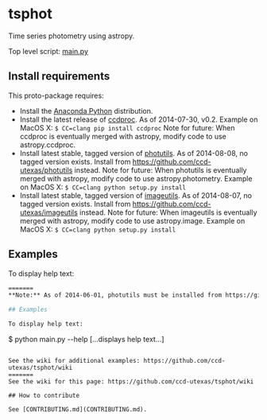 # tsphot

Time series photometry using astropy.

Top level script: [main.py](main.py)

## Install requirements

This proto-package requires:
- Install the [Anaconda Python](http://continuum.io/downloads) distribution.
- Install the latest release of [ccdproc](https://github.com/astropy/ccdproc).  As of 2014-07-30, v0.2. Example on MacOS X: ```$ CC=clang pip install ccdproc``` Note for future: When ccdproc is eventually merged with astropy, modify code to use astropy.ccdproc.
- Install latest stable, tagged version of [photutils](https://github.com/astropy/photutils).  As of 2014-08-08, no tagged version exists. Install from https://github.com/ccd-utexas/photutils instead. Note for future: When photutils is eventually merged with astropy, modify code to use astropy.photometry. Example on MacOS X: ```$ CC=clang python setup.py install```
- Install latest stable, tagged version of [imageutils](https://github.com/astropy/imageutils).  As of 2014-08-07, no tagged version exists. Install from https://github.com/ccd-utexas/imageutils instead. Note for future: When imageutils is eventually merged with astropy, modify code to use astropy.image. Example on MacOS X: ```$ CC=clang python setup.py install```

## Examples

To display help text:  
```bash
=======
**Note:** As of 2014-06-01, photutils must be installed from https://github.com/ccd-utexas/photutils

## Examples

To display help text: 
```
$ python main.py --help
[...displays help text...]
```

See the wiki for additional examples: https://github.com/ccd-utexas/tsphot/wiki
=======
See the wiki for this page: https://github.com/ccd-utexas/tsphot/wiki

## How to contribute

See [CONTRIBUTING.md](CONTRIBUTING.md).
